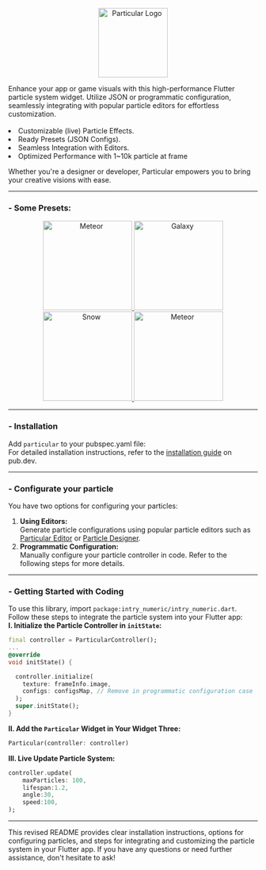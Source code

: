 <p align="center">
<img src="https://github.com/manjav/particular/raw/main/repo_files/logo.png" alt="Particular Logo" width="140" />
</p>
Enhance your app or game visuals with this high-performance Flutter particle system widget. Utilize JSON or programmatic configuration, seamlessly integrating with popular particle editors for effortless customization.  
<br>
<br>
<li>Customizable (live) Particle Effects.
<li>Ready Presets (JSON Configs).
<li>Seamless Integration with Editors.
<li>Optimized Performance with 1~10k particle at frame

Whether you're a designer or developer, Particular empowers you to bring your creative visions with ease.

---

### - Some Presets:

<a href="https://github.com/manjav/particular/raw/main/example/assets">
<p float="left" align="center">
   <img width="180" src="https://github.com/manjav/particular/raw/main/repo_files/example_meteor.gif" alt="Meteor">
   <img width="180" src="https://github.com/manjav/particular/raw/main/repo_files/example_galaxy.gif" alt="Galaxy">
   <img width="180" src="https://github.com/manjav/particular/raw/main/repo_files/example_snow.gif" alt="Snow">
   <img width="180" src="https://github.com/manjav/particular/raw/main/repo_files/example_firework.gif" alt="Meteor">
  </table>
</a>

---

### - Installation
Add `particular` to your pubspec.yaml file:  
For detailed installation instructions, refer to the [installation guide](https://pub.dev/packages/particular/install) on pub.dev.
<br>

---

### - Configurate your particle
You have two options for configuring your particles:
1. <b>Using Editors:</b>  
Generate particle configurations using popular particle editors such as [Particular Editor](https://manjav.github.io/particular/editor/web) or [Particle Designer](https://www.71squared.com/particledesigner).
2. <b>Programmatic Configuration:</b>  
Manually configure your particle controller in code. Refer to the following steps for more details.

---

### - Getting Started with Coding
To use this library, import `package:intry_numeric/intry_numeric.dart`.<br>
Follow these steps to integrate the particle system into your Flutter app:<br>
<b>I. Initialize the Particle Controller in `initState`:</b>
``` dart
final controller = ParticularController();
...
@override
void initState() {

  controller.initialize(
    texture: frameInfo.image,
    configs: configsMap, // Remove in programmatic configuration case
  );
  super.initState();
}
```
<b>II. Add the `Particular` Widget in Your Widget Three:</b>
``` dart
Particular(controller: controller)
```

<b>III. Live Update Particle System:</b>
``` dart
controller.update(
    maxParticles: 100,
    lifespan:1.2,
    angle:30,
    speed:100,
);
```

---

This revised README provides clear installation instructions, options for configuring particles, and steps for integrating and customizing the particle system in your Flutter app. If you have any questions or need further assistance, don't hesitate to ask!